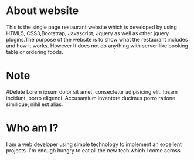 # About website 
This is the single page restaurant website which is developed by using HTML5, CSS3,Bootstrap, Javascript, Jquery as well as other jquery plugins.The purpose of the website is to show what the restaurant includes and how it works. However It does not do anything with server like booking table or ordering foods.  

# Note 


#Delete
Lorem ipsum dolor sit amet, consectetur adipisicing elit. Ipsam incidunt, porro eligendi. Accusantium inventore ducimus porro ratione similique, nihil est alias.


# Who am I? 
I am a web developer using simple technology to implement an excellent projects. I'm enough hungry to eat all the new tech which I come across. 
